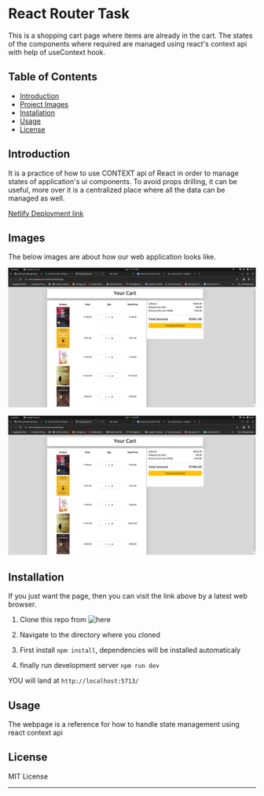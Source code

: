 # React Router Task

This is a shopping cart page where items are already in the cart. The states of the components where required are managed using react's context api with help of useContext hook.

## Table of Contents

- [Introduction](#introduction)
- [Project Images](#Images)
- [Installation](#installation)
- [Usage](#usage)
- [License](#license)

## Introduction

It is a practice of how to use CONTEXT api of React in order to manage states of application's ui components. To avoid props drilling, it can be useful, more over it is a centralized place where all the data can be managed as well.

[Netlify Deployment link](https://react-shopping-cart-context-api.netlify.app/)

## Images

The below images are about how our web application looks like.

![Shopping Cart](/src/assets/shopping_cart_context1.png)

![change of qty](/src/assets/shopping_cart_context2.png)

## Installation

If you just want the page, then you can visit the link above by a latest web browser.

1. Clone this repo from ![here](https://github.com/jeelion22/Roadmap-Day28-React-Shopping-Cart-with-Context-API-Netlify-Deployment.git)

2. Navigate to the directory where you cloned

3. First install `npm install`, dependencies will be installed automaticaly

4. finally run development server `npm run dev`

YOU will land at `http://localhost:5713/`

## Usage

The webpage is a reference for how to handle state management using react context api

## License

MIT License

---

